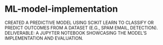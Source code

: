 # ML-model-implementation
 CREATED A PREDICTIVE MODEL USING SCIKIT LEARN TO CLASSIFY OR PREDICT OUTCOMES FROM A DATASET (E.G., SPAM EMAIL, DETECTION). DELIVERABLE: A JUPYTER NOTEBOOK SHOWCASING THE MODEL’S IMPLEMENTATION AND EVALUATION.
